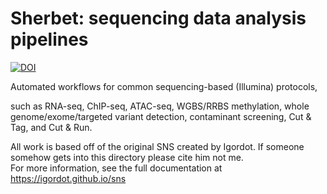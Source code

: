 # Sherbet: sequencing data analysis pipelines

[![DOI](https://zenodo.org/badge/66501450.svg)](https://zenodo.org/badge/latestdoi/66501450)

Automated workflows for common sequencing-based (Illumina) protocols, 

such as RNA-seq, ChIP-seq, ATAC-seq, WGBS/RRBS methylation, whole genome/exome/targeted variant detection, contaminant screening, Cut & Tag, and Cut & Run.

All work is based off of the original SNS created by Igordot.  If someone somehow gets into this directory please cite him not me.  
For more information, see the full documentation at https://igordot.github.io/sns
